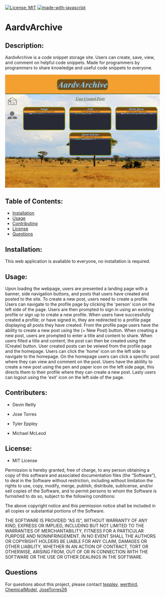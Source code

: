 [![License: MIT](https://img.shields.io/badge/License-MIT-yellow.svg)](https://opensource.org/licenses/MIT)
[![made-with-javascript](https://img.shields.io/badge/Made%20with-JavaScript-1f425f.svg)](https://www.javascript.com)

# AardvArchive

## Description:

AardvArchive is a code snippet storage site. Users can create, save, view, and comment on helpful code snippets. Made for programmers by programmers to share knowledge and useful code snippets to everyone. 

<img style="text-align: center" src="./public/assets/project2 screenshot.png" alt="AardvArchive" style="width:100%;height:100%"/>

<br />

## Table of Contents:

- [Installation](#installation)
- [Usage](#usage)
- [Contributing](#contributers)
- [License](#license)
- [Questions](#questions)

## Installation:

This web application is avaliable to everyone, no installation is required.

## Usage:

Upon loading the webpage, users are presented a landing page with a banner, side navigation buttons, and posts that users have created and posted to the site. To create a new post, users need to create a profile. Users can navigate to the profile page by clicking the 'person' icon on the left side of the page. Users are then prompted to sign in using an existing profile or sign up to create a new profile. When users have successfully created a profile; or have signed in, they are redirected to a profile page displaying all posts they have created. From the profile page users have the ability to create a new post using the (+ New Post) button. When creating a new post, users are prompted to enter a title and content to share. When users filled a title and content, the post can then be created using the (Create) button. User created posts can be veiwed from the profile page and the homepage. Users can click the 'home' icon on the left side to navigate to the homepage. On the homepage users can click a specific post where they can view and comment on the post. Users have the ablility to create a new post using the pen and paper icon on the left side page, this directs them to their profile where they can create a new post. Lasty users can logout using the 'exit' icon on the left side of the page.

## Contributers:

- Devin Reilly

- Jose Torres

- Tyler Eppley

- Michael McLeod

## License:

- MIT License 

Permission is hereby granted, free of charge, to any person obtaining a copy of this software and associated documentation files (the “Software”), to deal in the Software without restriction, including without limitation the rights to use, copy, modify, merge, publish, distribute, sublicense, and/or sell copies of the Software, and to permit persons to whom the Software is furnished to do so, subject to the following conditions:

The above copyright notice and this permission notice shall be included in all copies or substantial portions of the Software.

THE SOFTWARE IS PROVIDED “AS IS”, WITHOUT WARRANTY OF ANY KIND, EXPRESS OR IMPLIED, INCLUDING BUT NOT LIMITED TO THE WARRANTIES OF MERCHANTABILITY, FITNESS FOR A PARTICULAR PURPOSE AND NONINFRINGEMENT. IN NO EVENT SHALL THE AUTHORS OR COPYRIGHT HOLDERS BE LIABLE FOR ANY CLAIM, DAMAGES OR OTHER LIABILITY, WHETHER IN AN ACTION OF CONTRACT, TORT OR OTHERWISE, ARISING FROM, OUT OF OR IN CONNECTION WITH THE SOFTWARE OR THE USE OR OTHER DEALINGS IN THE SOFTWARE.

## Questions

For questions about this project, please contact [teppley](https://github.com/teppley), [werthird](https://github.com/werthird), [ChemicalModel](https://github.com/ChemicalModel), [JoseTorres26](https://github.com/JoseTorres26)
